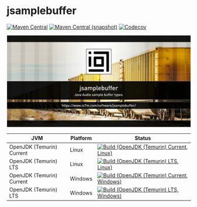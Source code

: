 jsamplebuffer
===

[![Maven Central](https://img.shields.io/maven-central/v/com.io7m.jsamplebuffer/com.io7m.jsamplebuffer.svg?style=flat-square)](http://search.maven.org/#search%7Cga%7C1%7Cg%3A%22com.io7m.jsamplebuffer%22)
[![Maven Central (snapshot)](https://img.shields.io/nexus/s/com.io7m.jsamplebuffer/com.io7m.jsamplebuffer?server=https%3A%2F%2Fs01.oss.sonatype.org&style=flat-square)](https://s01.oss.sonatype.org/content/repositories/snapshots/com/io7m/jsamplebuffer/)
[![Codecov](https://img.shields.io/codecov/c/github/io7m-com/jsamplebuffer.svg?style=flat-square)](https://codecov.io/gh/io7m-com/jsamplebuffer)

![com.io7m.jsamplebuffer](./src/site/resources/jsamplebuffer.jpg?raw=true)

| JVM | Platform | Status |
|-----|----------|--------|
| OpenJDK (Temurin) Current | Linux | [![Build (OpenJDK (Temurin) Current, Linux)](https://img.shields.io/github/actions/workflow/status/io7m-com/jsamplebuffer/main.linux.temurin.current.yml)](https://www.github.com/io7m-com/jsamplebuffer/actions?query=workflow%3Amain.linux.temurin.current)|
| OpenJDK (Temurin) LTS | Linux | [![Build (OpenJDK (Temurin) LTS, Linux)](https://img.shields.io/github/actions/workflow/status/io7m-com/jsamplebuffer/main.linux.temurin.lts.yml)](https://www.github.com/io7m-com/jsamplebuffer/actions?query=workflow%3Amain.linux.temurin.lts)|
| OpenJDK (Temurin) Current | Windows | [![Build (OpenJDK (Temurin) Current, Windows)](https://img.shields.io/github/actions/workflow/status/io7m-com/jsamplebuffer/main.windows.temurin.current.yml)](https://www.github.com/io7m-com/jsamplebuffer/actions?query=workflow%3Amain.windows.temurin.current)|
| OpenJDK (Temurin) LTS | Windows | [![Build (OpenJDK (Temurin) LTS, Windows)](https://img.shields.io/github/actions/workflow/status/io7m-com/jsamplebuffer/main.windows.temurin.lts.yml)](https://www.github.com/io7m-com/jsamplebuffer/actions?query=workflow%3Amain.windows.temurin.lts)|
